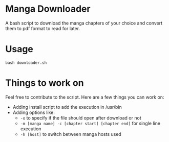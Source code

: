 Manga Downloader
================

A bash script to download the manga chapters of your choice and convert them to pdf format to read for later.

Usage
=====

`bash downloader.sh`

Things to work on
=================

Feel free to contribute to the script. Here are a few things you can work on:

* Adding install script to add the execution in /usr/bin
* Adding options like:
  * `-o` to specify if the file should open after download or not
  * `-m [manga name] -c [chapter start] [chapter end]` for single line execution
  * `-h [host]` to switch between manga hosts used
